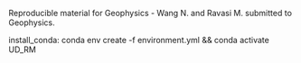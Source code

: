 Reproducible material for Geophysics - Wang N. and Ravasi M. submitted to Geophysics.

install_conda:
	conda env create -f environment.yml && conda activate UD_RM 






